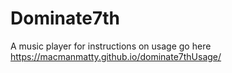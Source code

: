 # Dominate7th
A music player for instructions on usage go here https://macmanmatty.github.io/dominate7thUsage/
